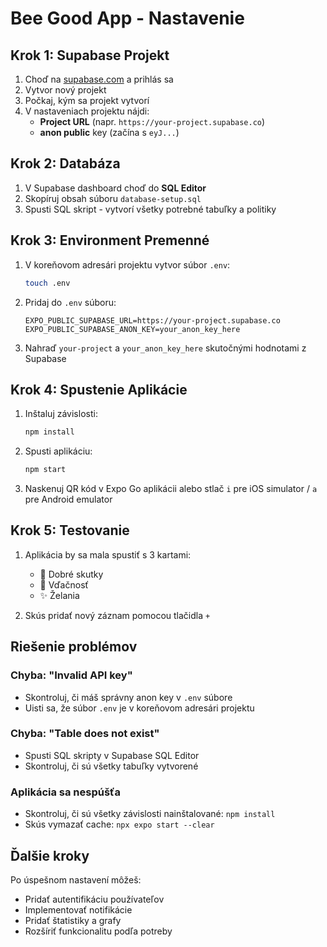 # Bee Good App - Nastavenie

## Krok 1: Supabase Projekt

1. Choď na [supabase.com](https://supabase.com) a prihlás sa
2. Vytvor nový projekt
3. Počkaj, kým sa projekt vytvorí
4. V nastaveniach projektu nájdi:
   - **Project URL** (napr. `https://your-project.supabase.co`)
   - **anon public** key (začína s `eyJ...`)

## Krok 2: Databáza

1. V Supabase dashboard choď do **SQL Editor**
2. Skopíruj obsah súboru `database-setup.sql`
3. Spusti SQL skript - vytvorí všetky potrebné tabuľky a politiky

## Krok 3: Environment Premenné

1. V koreňovom adresári projektu vytvor súbor `.env`:
   ```bash
   touch .env
   ```

2. Pridaj do `.env` súboru:
   ```
   EXPO_PUBLIC_SUPABASE_URL=https://your-project.supabase.co
   EXPO_PUBLIC_SUPABASE_ANON_KEY=your_anon_key_here
   ```

3. Nahraď `your-project` a `your_anon_key_here` skutočnými hodnotami z Supabase

## Krok 4: Spustenie Aplikácie

1. Inštaluj závislosti:
   ```bash
   npm install
   ```

2. Spusti aplikáciu:
   ```bash
   npm start
   ```

3. Naskenuj QR kód v Expo Go aplikácii alebo stlač `i` pre iOS simulator / `a` pre Android emulator

## Krok 5: Testovanie

1. Aplikácia by sa mala spustiť s 3 kartami:
   - 🐝 Dobré skutky
   - 🙏 Vďačnosť  
   - ✨ Želania

2. Skús pridať nový záznam pomocou tlačidla `+`

## Riešenie problémov

### Chyba: "Invalid API key"
- Skontroluj, či máš správny anon key v `.env` súbore
- Uisti sa, že súbor `.env` je v koreňovom adresári projektu

### Chyba: "Table does not exist"
- Spusti SQL skripty v Supabase SQL Editor
- Skontroluj, či sú všetky tabuľky vytvorené

### Aplikácia sa nespúšťa
- Skontroluj, či sú všetky závislosti nainštalované: `npm install`
- Skús vymazať cache: `npx expo start --clear`

## Ďalšie kroky

Po úspešnom nastavení môžeš:
- Pridať autentifikáciu používateľov
- Implementovať notifikácie
- Pridať štatistiky a grafy
- Rozšíriť funkcionalitu podľa potreby 
